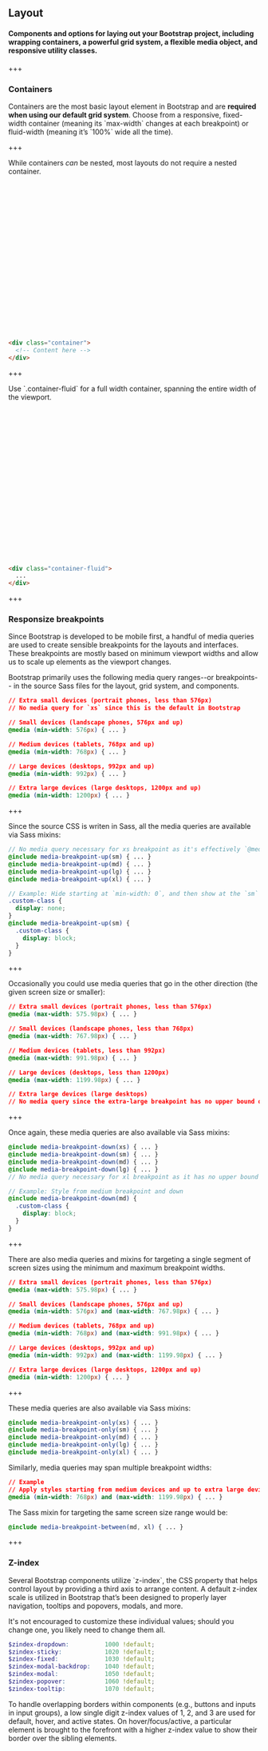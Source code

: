 
## Layout

#### Components and options for laying out your Bootstrap project, including wrapping containers, a powerful grid system, a flexible media object, and responsive utility classes.

+++

### Containers

<p>
  Containers are the most basic layout element in Bootstrap and are
  <strong>required when using our default grid system</strong>. Choose from a
  responsive, fixed-width container (meaning its `max-width` changes at each
  breakpoint) or fluid-width (meaning it’s `100%` wide all the time).
</p>

+++

<p>
  While containers <em>can</em> be nested, most layouts do not require a
  nested container.
</p>

<div class="row justify-content-center mb-3 mx-0" style="height: 300px;">
  <div class="col-2 h-25"></div>
  <div class="col-8 h-25 pb-3 px-0">
    <div class="bg-success rounded h-100"></div>
  </div>
  <div class="col-2 h-25"></div>
  <div class="col-2 h-75"></div>
  <div class="col-2 h-75 pl-0 pr-3">
    <div class="bg-primary rounded h-100"></div>
  </div>
  <div class="col-6 h-75 px-0">
    <div class="bg-secondary rounded h-100"></div>
  </div>
  <div class="col-2 h-75"></div>
</div>

```html
<div class="container">
  <!-- Content here -->
</div>
```

+++

<p>
  Use `.container-fluid` for a full width container, spanning the entire width
  of the viewport.
</p>

<div class="row justify-content-center mb-3 mx-0" style="height: 300px;">
  <div class="col-12 h-25 pb-3 px-0">
    <div class="bg-success rounded h-100"></div>
  </div>
  <div class="col-2 h-75 pl-0 pr-3">
    <div class="bg-primary rounded h-100"></div>
  </div>
  <div class="col-10 h-75 px-0">
    <div class="bg-secondary rounded h-100"></div>
  </div>
</div>

```html
<div class="container-fluid">
  ...
</div>
```

+++

### Responsize breakpoints

<p>
  Since Bootstrap is developed to be mobile first, a handful of media queries
  are used to create sensible breakpoints for the layouts and interfaces.
  These breakpoints are mostly based on minimum viewport widths and allow us
  to scale up elements as the viewport changes.
</p>

<p>
  Bootstrap primarily uses the following media query ranges--or breakpoints--
  in the source Sass files for the layout, grid system, and components.
</p>

```css
// Extra small devices (portrait phones, less than 576px)
// No media query for `xs` since this is the default in Bootstrap

// Small devices (landscape phones, 576px and up)
@media (min-width: 576px) { ... }

// Medium devices (tablets, 768px and up)
@media (min-width: 768px) { ... }

// Large devices (desktops, 992px and up)
@media (min-width: 992px) { ... }

// Extra large devices (large desktops, 1200px and up)
@media (min-width: 1200px) { ... }
```

+++

<p>
  Since the source CSS is writen in Sass, all the media queries are available
  via Sass mixins:
</p>

```scss
// No media query necessary for xs breakpoint as it's effectively `@media (min-width: 0) { ... }`
@include media-breakpoint-up(sm) { ... }
@include media-breakpoint-up(md) { ... }
@include media-breakpoint-up(lg) { ... }
@include media-breakpoint-up(xl) { ... }

// Example: Hide starting at `min-width: 0`, and then show at the `sm` breakpoint
.custom-class {
  display: none;
}
@include media-breakpoint-up(sm) {
  .custom-class {
    display: block;
  }
}
```

+++

<p>
  Occasionally you could use media queries that go in the other direction
  (the given screen size or smaller):
</p>

```css
// Extra small devices (portrait phones, less than 576px)
@media (max-width: 575.98px) { ... }

// Small devices (landscape phones, less than 768px)
@media (max-width: 767.98px) { ... }

// Medium devices (tablets, less than 992px)
@media (max-width: 991.98px) { ... }

// Large devices (desktops, less than 1200px)
@media (max-width: 1199.98px) { ... }

// Extra large devices (large desktops)
// No media query since the extra-large breakpoint has no upper bound on its width
```

+++

<p>
  Once again, these media queries are also available via Sass mixins:
</p>

```scss
@include media-breakpoint-down(xs) { ... }
@include media-breakpoint-down(sm) { ... }
@include media-breakpoint-down(md) { ... }
@include media-breakpoint-down(lg) { ... }
// No media query necessary for xl breakpoint as it has no upper bound on its width

// Example: Style from medium breakpoint and down
@include media-breakpoint-down(md) {
  .custom-class {
    display: block;
  }
}
```

+++

<p>
  There are also media queries and mixins for targeting a single segment of
  screen sizes using the minimum and maximum breakpoint widths.
</p>

```css
// Extra small devices (portrait phones, less than 576px)
@media (max-width: 575.98px) { ... }

// Small devices (landscape phones, 576px and up)
@media (min-width: 576px) and (max-width: 767.98px) { ... }

// Medium devices (tablets, 768px and up)
@media (min-width: 768px) and (max-width: 991.98px) { ... }

// Large devices (desktops, 992px and up)
@media (min-width: 992px) and (max-width: 1199.98px) { ... }

// Extra large devices (large desktops, 1200px and up)
@media (min-width: 1200px) { ... }
```

+++

<p>
  These media queries are also available via Sass mixins:
</p>

```scss
@include media-breakpoint-only(xs) { ... }
@include media-breakpoint-only(sm) { ... }
@include media-breakpoint-only(md) { ... }
@include media-breakpoint-only(lg) { ... }
@include media-breakpoint-only(xl) { ... }
```

<p>
  Similarly, media queries may span multiple breakpoint widths:
</p>

```css
// Example
// Apply styles starting from medium devices and up to extra large devices
@media (min-width: 768px) and (max-width: 1199.98px) { ... }
```

<p>
  The Sass mixin for targeting the same screen size range would be:
</p>

```scss
@include media-breakpoint-between(md, xl) { ... }
```

+++

### Z-index

<p>
  Several Bootstrap components utilize `z-index`, the CSS property that helps
  control layout by providing a third axis to arrange content. A default
  z-index scale is utilized in Bootstrap that’s been designed to properly
  layer navigation, tooltips and popovers, modals, and more.
</p>

<p>
  It's not encouraged to customize these individual values; should you change
  one, you likely need to change them all.
</p>

```scss
$zindex-dropdown:          1000 !default;
$zindex-sticky:            1020 !default;
$zindex-fixed:             1030 !default;
$zindex-modal-backdrop:    1040 !default;
$zindex-modal:             1050 !default;
$zindex-popover:           1060 !default;
$zindex-tooltip:           1070 !default;
```

<p>
  To handle overlapping borders within components (e.g., buttons and inputs
  in input groups), a low single digit z-index values of 1, 2, and 3 are used
  for default, hover, and active states. On hover/focus/active, a particular
  element is brought to the forefront with a higher z-index value to show
  their border over the sibling elements.
</p>
